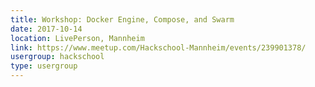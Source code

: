 ```yaml
---
title: Workshop: Docker Engine, Compose, and Swarm
date: 2017-10-14
location: LivePerson, Mannheim
link: https://www.meetup.com/Hackschool-Mannheim/events/239901378/
usergroup: hackschool
type: usergroup
---
```

